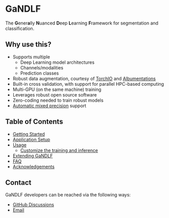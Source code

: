 # GaNDLF

The **G**ener**a**lly **N**uanced **D**eep **L**earning **F**ramework for segmentation and classification.

## Why use this?

- Supports multiple
  - Deep Learning model architectures
  - Channels/modalities 
  - Prediction classes
- Robust data augmentation, courtesy of [TorchIO](https://github.com/fepegar/torchio/) and [Albumentations](https://github.com/albumentations-team/albumentations)
- Built-in cross validation, with support for parallel HPC-based computing
- Multi-GPU (on the same machine) training
- Leverages robust open source software
- Zero-coding needed to train robust models
- [Automatic mixed precision](https://pytorch.org/blog/accelerating-training-on-nvidia-gpus-with-pytorch-automatic-mixed-precision/) support

## Table of Contents

- [Getting Started](./getting_started.md)
- [Application Setup](./setup.md)
- [Usage](./usage.md)
  - [Customize the training and inference](./customize.md)
- [Extending GaNDLF](./extending.md)
- [FAQ](./faq.md)
- [Acknowledgements](./acknowledgements.md)


## Contact
GaNDLF developers can be reached via the following ways:

- [GitHub Discussions](https://github.com/mlcommons/GaNDLF/discussions)
- [Email](mailto:gandlf@mlcommons.org)